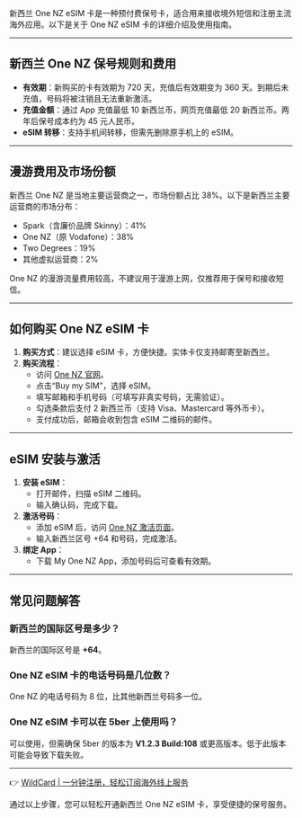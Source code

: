 新西兰 One NZ eSIM 卡是一种预付费保号卡，适合用来接收境外短信和注册主流海外应用。以下是关于 One NZ eSIM 卡的详细介绍及使用指南。

---

## 新西兰 One NZ 保号规则和费用

- **有效期**：新购买的卡有效期为 720 天，充值后有效期变为 360 天。到期后未充值，号码将被注销且无法重新激活。
- **充值金额**：通过 App 充值最低 10 新西兰币，网页充值最低 20 新西兰币。两年后保号成本约为 45 元人民币。
- **eSIM 转移**：支持手机间转移，但需先删除原手机上的 eSIM。

---

## 漫游费用及市场份额

新西兰 One NZ 是当地主要运营商之一，市场份额占比 38%。以下是新西兰主要运营商的市场分布：

- Spark（含廉价品牌 Skinny）：41%
- One NZ（原 Vodafone）：38%
- Two Degrees：19%
- 其他虚拟运营商：2%

One NZ 的漫游流量费用较高，不建议用于漫游上网，仅推荐用于保号和接收短信。

---

## 如何购买 One NZ eSIM 卡

1. **购买方式**：建议选择 eSIM 卡，方便快捷。实体卡仅支持邮寄至新西兰。
2. **购买流程**：
   - 访问 [One NZ 官网](https://bit.ly/bewildcard)。
   - 点击“Buy my SIM”，选择 eSIM。
   - 填写邮箱和手机号码（可填写非真实号码，无需验证）。
   - 勾选条款后支付 2 新西兰币（支持 Visa、Mastercard 等外币卡）。
   - 支付成功后，邮箱会收到包含 eSIM 二维码的邮件。

---

## eSIM 安装与激活

1. **安装 eSIM**：
   - 打开邮件，扫描 eSIM 二维码。
   - 输入确认码，完成下载。
2. **激活号码**：
   - 添加 eSIM 后，访问 [One NZ 激活页面](https://bit.ly/bewildcard)。
   - 输入新西兰区号 +64 和号码，完成激活。
3. **绑定 App**：
   - 下载 My One NZ App，添加号码后可查看有效期。

---

## 常见问题解答

### 新西兰的国际区号是多少？
新西兰的国际区号是 **+64**。

### One NZ eSIM 卡的电话号码是几位数？
One NZ 的电话号码为 8 位，比其他新西兰号码多一位。

### One NZ eSIM 卡可以在 5ber 上使用吗？
可以使用，但需确保 5ber 的版本为 **V1.2.3 Build:108** 或更高版本。低于此版本可能会导致下载失败。

---

👉 [WildCard | 一分钟注册，轻松订阅海外线上服务](https://bit.ly/bewildcard)

通过以上步骤，您可以轻松开通新西兰 One NZ eSIM 卡，享受便捷的保号服务。